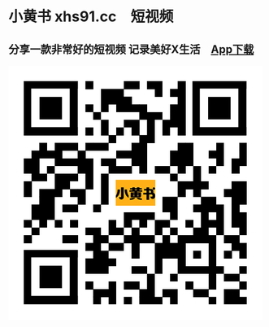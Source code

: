# 小黄书 xhs91.cc　短视频　

## 分享一款非常好的短视频 记录美好X生活　[App下载](https://cn2dimg.xiaoquanapp.com/static/app/小黄书1300-0525.apk)

#### ![image](https://github.com/xhsbook/family/blob/main/xhs_share_qr.png?raw=true)
